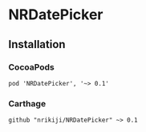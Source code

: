 # NRDatePicker

## Installation

### CocoaPods
```
pod 'NRDatePicker', '~> 0.1'
```

### Carthage
```
github "nrikiji/NRDatePicker" ~> 0.1
```

